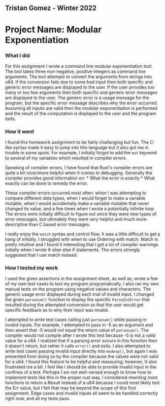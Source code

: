 ## Tristan Gomez - Winter 2022

# Project Name: Modular Exponentiation 

### What I did
For this assignment I wrote a command line modular exponentiation tool. The tool takes three non-negative, positive integers as command line arguments. The tool attempts to convert the arguments from strings into u64. If the conversion fails due to some bad input then both specific and generic error messages are displayed to the user. If the user provides too many or too few arguments then both specific and generic error messages are displayed to the user. The generic error is a usage message for the program, but the specific error message describes why the error occurred. Assuming all inputs are valid then the modular exponentiation is performed and the result of the computation is displayed to the user and the program exits.


### How it went
I found this homework assignment to be fairly challenging but fun. The C-like syntax made it easy to jump into this language but it also got me in trouble in some spots. For example, I initially forgot to add the `mut` keyword to several of my variables which resulted in compiler errors. 

Speaking of compiler errors, I have found that Rust's compiler errors are quite a bit nicer/more helpful when it comes to debugging. Generally the compiler provides good information on:
    * What the error is exactly
    * What exactly can be done to remedy the error.

These compiler errors occurred most often: when I was attempting to compare different data types, when I would forget to make a variable mutable, when I would accidentally make a variable mutable that never changed its value, and a few times when I wrote a potentially infinite loop. The errors were initially difficult to figure out since they were new types of error messages, but ultimately they were very helpful and much more descriptive than C based error messages.

I really enjoy the `match` syntax and control flow. It was a little difficult to get a hang of initially. I struggled with when to use Ordering with match. Match is pretty intuitive and I found it interesting that I got a lot of compiler warnings initially when I wrote if-else-else if statements. The errors *strongly* suggested that I use match instead. 

### How I tested my work

I used the given assertions in the assignment sheet, as well as, wrote a few of my own test cases to test my program programatically. I also ran my own manual tests on the program using negative values and characters. The generic usage error displayed during each trial of invalid input. I changed the given `parsenum()` function to display the specific `ParseIntError` that resulted during the attempted conversion so that the user would get specific feedback as to why their input was invalid. 

I attempted to write test cases calling just `parsenum()` while passing in invalid inputs. For example, I attempted to pass in -5 as an argument and then assert that -5 would not equal the return value of `parsenum()`. The compiler would not compile after I wrote this test because -5 is not a valid value for a u64. I realized that if a parsing error occurs in this function then it doesn't return, but rather it calls `error()` and exits. I also attempted to write test cases passing invalid input directly into `modexp()`, but again I was prevented from doing so by the compiler because the values were not valid for a u64. I found this feature to be helpful and reassuring; however, It also frustrated me a bit. I feel like I should be able to provide invalid input in the confines of a test. Perhaps I am not well-versed enough to know how to implement tests like this in the proper rust way. I considered rewriting most functions to return a Result instead of a u64 because I could most likely test the Err value, but I felt that may be beyond the scope of this first assignment. Edge cases and invalid inputs all seem to be handled correctly right now, and all my tests pass.